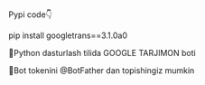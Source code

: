 Pypi code👇

pip install googletrans==3.1.0a0

🐍Python dasturlash tilida GOOGLE TARJIMON boti

👾Bot tokenini @BotFather dan topishingiz mumkin
